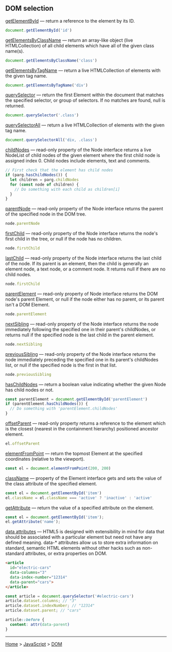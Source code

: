 ## DOM selection

[getElementById](https://developer.mozilla.org/en-US/docs/Web/API/Document/getElementById) — return a reference to the element by its ID.
```javascript
document.getElementById('id')
```

[getElementsByClassName](https://developer.mozilla.org/en-US/docs/Web/API/Document/getElementsByClassName) — return an array-like object (live HTMLCollection) of all child elements which have all of the given class name(s).
```javascript
document.getElementsByClassName('class')
```

[getElementsByTagName](https://developer.mozilla.org/en-US/docs/Web/API/Element/getElementsByTagName) — return a live HTMLCollection of elements with the given tag name.
```javascript
document.getElementsByTagName('div')
```

[querySelector](https://developer.mozilla.org/en-US/docs/Web/API/Document/querySelector) — return the first Element within the document that matches the specified selector, or group of selectors. If no matches are found, null is returned.
```javascript
document.querySelector('.class')
```

[querySelectorAll](https://developer.mozilla.org/en-US/docs/Web/API/Element/getElementsByTagName) — return a live HTMLCollection of elements with the given tag name.
```javascript
document.querySelectorAll('div, .class')
```

[childNodes](https://developer.mozilla.org/en-US/docs/Web/API/Node/childNodes) — read-only property of the Node interface returns a live NodeList of child nodes of the given element where the first child node is assigned index 0. Child nodes include elements, text and comments.
```javascript
// First check that the element has child nodes
if (parg.hasChildNodes()) {
  let children = parg.childNodes
  for (const node of children) {
    // Do something with each child as children[i]
  }
}
```

[parentNode](https://developer.mozilla.org/en-US/docs/Web/API/Node/parentNode) — read-only property of the Node interface returns the parent of the specified node in the DOM tree.
```javascript
node.parentNode
```

[firstChild](https://developer.mozilla.org/en-US/docs/Web/API/Node/firstChild) — read-only property of the Node interface returns the node's first child in the tree, or null if the node has no children.
```javascript
node.firstChild
```

[lastChild]() — read-only property of the Node interface returns the last child of the node. If its parent is an element, then the child is generally an element node, a text node, or a comment node. It returns null if there are no child nodes.
```javascript
node.firstChild
```

[parentElement](https://developer.mozilla.org/en-US/docs/Web/API/Node/parentElement) — read-only property of Node interface returns the DOM node's parent Element, or null if the node either has no parent, or its parent isn't a DOM Element.
```javascript
node.parentElement
```

[nextSibling](https://developer.mozilla.org/en-US/docs/Web/API/Node/nextSibling) — read-only property of the Node interface returns the node immediately following the specified one in their parent's childNodes, or returns null if the specified node is the last child in the parent element.
```javascript
node.nextSibling
```

[previousSibling](https://developer.mozilla.org/en-US/docs/Web/API/Node/previousSibling) — read-only property of the Node interface returns the node immediately preceding the specified one in its parent's childNodes list, or null if the specified node is the first in that list.
```javascript
node.previousSibling
```

[hasChildNodes](https://developer.mozilla.org/en-US/docs/Web/API/Node/hasChildNodes) — return a boolean value indicating whether the given Node has child nodes or not.
```javascript
const parentElement = document.getElementById('parentElement')
if (parentElement.hasChildNodes()) {
  // Do something with 'parentElement.childNodes'
}
```

[offsetParent](https://developer.mozilla.org/en-US/docs/Web/API/HTMLElement/offsetParent) — read-only property returns a reference to the element which is the closest (nearest in the containment hierarchy) positioned ancestor element.
```javascript
el.offsetParent
```

[elementFromPoint]() — return the topmost Element at the specified coordinates (relative to the viewport).
```javascript
const el = document.elementFromPoint(200, 200)
```

[className](https://developer.mozilla.org/en-US/docs/Web/API/Element/className) — property of the Element interface gets and sets the value of the class attribute of the specified element.
```javascript
const el = document.getElementById('item')
el.className = el.className === 'active' ? 'inactive' : 'active'
```

[getAttribute](https://developer.mozilla.org/en-US/docs/Web/API/Element/getAttribute) — return the value of a specified attribute on the element.
```javascript
const el = document.getElementById('item');
el.getAttribute('name');
```

[data attributes](https://developer.mozilla.org/en-US/docs/Learn/HTML/Howto/Use_data_attributes) — HTML5 is designed with extensibility in mind for data that should be associated with a particular element but need not have any defined meaning. data-* attributes allow us to store extra information on standard, semantic HTML elements without other hacks such as non-standard attributes, or extra properties on DOM.
```html
<article
  id="electric-cars"
  data-columns="3"
  data-index-number="12314"
  data-parent="cars">
</article>
```
```javascript
const article = document.querySelector('#electric-cars')
article.dataset.columns; // "3"
article.dataset.indexNumber; // "12314"
article.dataset.parent; // "cars"
```
```css
article::before {
  content: attr(data-parent)
}
```

---
[Home](/README.md) > [JavaScript](javascript.md) > [DOM](dom.md)
